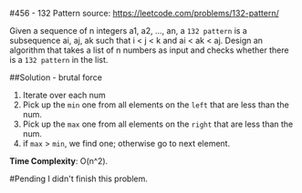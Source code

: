 #456 - 132 Pattern
source: https://leetcode.com/problems/132-pattern/

Given a sequence of n integers a1, a2, ..., an, a `132 pattern` is a subsequence ai, aj, ak such that i < j < k and ai < ak < aj. Design an algorithm that takes a list of n numbers as input and checks whether there is a `132 pattern` in the list.

##Solution - brutal force
1. Iterate over each num
2. Pick up the `min` one from all elements on the `left` that are less than the num.
3. Pick up the `max` one from all elements on the `right` that are less than the num.
4. if `max` > `min`, we find one; otherwise go to next element.

**Time Complexity**: O(n^2).

#Pending
I didn't finish this problem.
